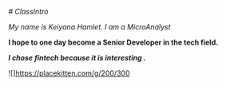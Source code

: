 *# ClassIntro*

*My name is Keiyana Hamlet. I am a MicroAnalyst*

**I hope to one day become a  Senior Developer in the tech field.**

***I chose fintech because it is interesting .***

![]https://placekitten.com/g/200/300
